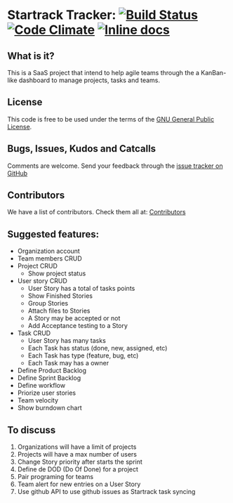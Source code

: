 # Startrack Tracker: [![Build Status][bimg]][blink] [![Code Climate][codeclimateimg]][codeclimatelink] [![Inline docs](http://inch-pages.github.io/github/rubyonrio/startrack.png)](http://inch-pages.github.io/github/rubyonrio/startrack)

## What is it?

This is a SaaS project that intend to help agile teams through the a KanBan-like dashboard to manage projects, tasks and teams.

## License

This code is free to be used under the terms of the [GNU General Public License](https://github.com/rubyonrio/startrack/blob/master/COPYING).

## Bugs, Issues, Kudos and Catcalls

Comments are welcome. Send your feedback through the [issue tracker on GitHub][i]

## Contributors

We have a list of contributors. Check them all at:
[Contributors][c]

## Suggested features:

* Organization account
* Team members CRUD
* Project CRUD
  * Show project status
* User story CRUD
  * User Story has a total of tasks points
  * Show Finished Stories
  * Group Stories
  * Attach files to Stories
  * A Story may be accepted or not
  * Add Acceptance testing to a Story
* Task CRUD
  * User Story has many tasks
  * Each Task has status (done, new, assigned, etc)
  * Each Task has type (feature, bug, etc)
  * Each Task may has a owner
* Define Product Backlog
* Define Sprint Backlog
* Define workflow
* Priorize user stories
* Team velocity
* Show burndown chart

## To discuss

1. Organizations will have a limit of projects
2. Projects will have a max number of users
3. Change Story priority after starts the sprint
4. Define de DOD (Do Of Done) for a project
5. Pair programing for teams
6. Team alert for new entries on a User Story
7. Use github API to use github issues as Startrack task syncing

[i]:  http://github.com/rubyonrio/startrack/issues
[c]:  https://github.com/rubyonrio/startrack/contributors
[bimg]:  https://secure.travis-ci.org/rubyonrio/startrack.png
[blink]: http://travis-ci.org/rubyonrio/startrack
[codeclimateimg]: https://codeclimate.com/github/rubyonrio/startrack.png
[codeclimatelink]: https://codeclimate.com/github/rubyonrio/startrack
